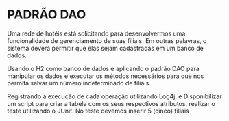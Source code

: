 # <h1> PADRÃO DAO </h1>

Uma rede de hotéis está solicitando para desenvolvermos uma funcionalidade de gerenciamento de suas filiais. 
Em outras palavras, o sistema deverá permitir que elas sejam cadastradas em um banco de dados. <br>

Usando o H2 como banco de dados e aplicando o padrão DAO para manipular os dados e executar os métodos necessários 
para que nos permita salvar um número indeterminado de filiais.

Registrando a execução de cada operação utilizando Log4j, e Disponibilizar um script para criar a tabela com os seus respectivos atributos,
realizar o teste utilizando o JUnit. No teste devemos inserir 5 (cinco) filiais
